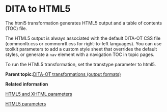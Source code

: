 # DITA to HTML5

The html5 transformation generates HTML5 output and a table of contents \(TOC\) file.

The HTML5 output is always associated with the default DITA-OT CSS file \(commonltr.css or commonrtl.css for right-to-left languages\). You can use toolkit parameters to add a custom style sheet that overrides the default styles, or generate a `nav` element with a navigation TOC in topic pages.

To run the HTML5 transformation, set the transtype parameter to html5.

**Parent topic:**[DITA-OT transformations \(output formats\)](../user-guide/AvailableTransforms.md)

**Related information**  


[HTML5 and XHTML parameters](../parameters/parameters-common-html.md)

[HTML5 parameters](../parameters/parameters-html5.md)

